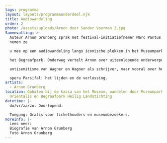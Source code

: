 ```yaml
---
tags: programma
layout: layouts/programmaonderdeel.njk
title: Audiowandeling
order: 2
photo: /assets/uploads/Arnon door Sander Voerman 2.jpg
Samenvatting: >-
  Auteur Arnon Grunberg sprak met festival-initiatiefnemer Marc Pantus. Samen
  nemen ze

  u mee op een audiowandeling langs iconische plekken in het Museumpark Orientalis en

  het Begraafpark. Onderweg vertelt Arnon over uiteenlopende onderwerpen, zoals het

  antisemitisme van Wagner en Wagner als schrijver, maar vooral over het thema van de

  opera Parsifal: het lijden en de verlossing.
artists:
  - Arnon Grunberg
location: Ophalen bij de kassa van het Museum, wandelen door Museumpark
  Orientalis en Begraafpark Heilig Landstichting
datetime: |-
  do/vr/za/zo: Doorlopend.

  Toegang: Gratis voor tickethouders en museumbezoekers.
moreinfo: |-
  Lees meer:
  Biografie van Arnon Grunberg
  Foto Arnon Grunberg
---
```

